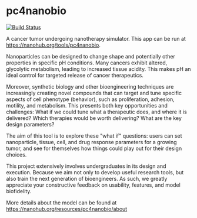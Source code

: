# pc4nanobio

[![Build Status](https://travis-ci.com/rheiland/pc4nanobio.svg?branch=master)](https://travis-ci.com/rheiland/pc4nanobio) 

A cancer tumor undergoing nanotherapy simulator. This app can be run at https://nanohub.org/tools/pc4nanobio.

Nanoparticles can be designed to change shape and potentially other properties in specific pH conditions. Many cancers exhibit altered, glycolytic metabolism, leading to increased tissue acidity. This makes pH an ideal control for targeted release of cancer therapeutics. 

Moreover, synthetic biology and other bioengineering techniques are increasingly creating novel compounds that can target and tune specific aspects of cell phenotype (behavior), such as proliferation, adhesion, motility, and metabolism. This presents both key opportunities and challenges: What if we could tune what a therapeutic does, and where it is delivered? Which therapies would be worth delivering? What are the key design parameters? 

The aim of this tool is to explore these "what if" questions: users can set nanoparticle, tissue, cell, and drug response parameters for a growing tumor, and see for themselves how things could play out for their design choices.

This project extensively involves undergraduates in its design and execution. Because we aim not only to develop useful research tools, but also train the next generation of bioengineers. As such, we greatly appreciate your constructive feedback on usability, features, and model biofidelity. 

More details about the model can be found at https://nanohub.org/resources/pc4nanobio/about
